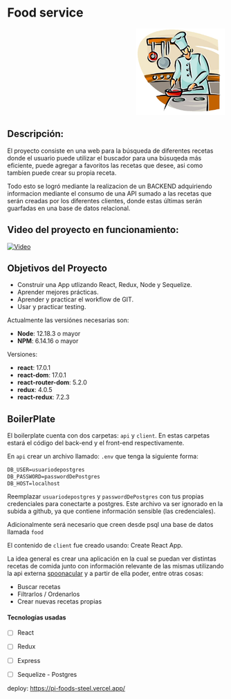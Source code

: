 # Food service

<p align="right">
  <img height="200" src="./cooking.png" />
</p>

## Descripción:

El proyecto consiste en una web para la búsqueda de diferentes recetas donde el usuario puede utilizar el buscador para una búsuqeda más eficiente, puede agregar a favoritos las recetas que desee, asi como tambíen puede crear su propia receta.

Todo esto se logró mediante la realizacion de un BACKEND adquiriendo informacion mediante el consumo de una API sumado a las recetas que serán creadas por los diferentes clientes, donde estas últimas serán guarfadas en una base de datos relacional.

## Video del proyecto en funcionamiento:


[![Video](https://img.youtube.com/vi/b7-VvbJBKM8/0.jpg)](https://www.youtube.com/watch?v=b7-VvbJBKM8)



## Objetivos del Proyecto

- Construir una App utlizando React, Redux, Node y Sequelize.
- Aprender mejores prácticas.
- Aprender y practicar el workflow de GIT.
- Usar y practicar testing.


Actualmente las versiónes necesarias son:

- __Node__: 12.18.3 o mayor
- __NPM__: 6.14.16 o mayor

Versiones:

- __react__: 17.0.1
- __react-dom__: 17.0.1
- __react-router-dom__: 5.2.0
- __redux__: 4.0.5
- __react-redux__: 7.2.3


## BoilerPlate

El boilerplate cuenta con dos carpetas: `api` y `client`. En estas carpetas estará el código del back-end y el front-end respectivamente.



En `api` crear un archivo llamado: `.env` que tenga la siguiente forma:

```env
DB_USER=usuariodepostgres
DB_PASSWORD=passwordDePostgres
DB_HOST=localhost
```

Reemplazar `usuariodepostgres` y `passwordDePostgres` con tus propias credenciales para conectarte a postgres. Este archivo va ser ignorado en la subida a github, ya que contiene información sensible (las credenciales).

Adicionalmente será necesario que creen desde psql una base de datos llamada `food`

El contenido de `client` fue creado usando: Create React App.

La idea general es crear una aplicación en la cual se puedan ver distintas recetas de comida junto con información relevante de las mismas utilizando la api externa [spoonacular](https://spoonacular.com/food-api) y a partir de ella poder, entre otras cosas:

- Buscar recetas
- Filtrarlos / Ordenarlos
- Crear nuevas recetas propias

#### Tecnologías usadas

- [ ] React
- [ ] Redux
- [ ] Express
- [ ] Sequelize - Postgres



deploy:
https://pi-foods-steel.vercel.app/
